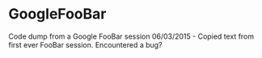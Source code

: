 # GoogleFooBar
Code dump from a Google FooBar session
06/03/2015 - Copied text from first ever FooBar session. Encountered a bug?
